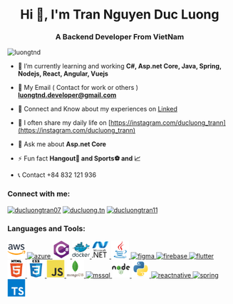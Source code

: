 <h1 align="center">Hi 👋, I'm Tran Nguyen Duc Luong</h1>
<h3 align="center">A Backend Developer From VietNam</h3>

<p align="left"> <img src="https://komarev.com/ghpvc/?username=luongtnd&label=Profile%20views&color=0e75b6&style=flat" alt="luongtnd" /> </p>

 <!-- <p align="left"> <a href="https://github.com/ryo-ma/github-profile-trophy"><img src="https://github-profile-trophy.vercel.app/?username=luongtnd" alt="luongtnd" /></a> </p> -->

- 💯 I’m currently learning and working **C#, Asp.net Core, Java, Spring, Nodejs, React, Angular, Vuejs**

- 📩 My Email ( Contact for work or others ) **luongtnd.developer@gmail.com**

- 🤝 Connect and Know about my experiences on [Linked](https://www.linkedin.com/in/luongtnd-job/)

- 🍻 I often share my daily life on [https://instagram.com/ducluong_trann](https://instagram.com/ducluong_trann)

- 💬 Ask me about **Asp.net Core**

- ⚡ Fun fact **Hangout🍻 and Sports⚽ and 📈**
  
- 📞 Contact +84 832 121 936

<h3 align="left">Connect with me:</h3>
<p align="left">
<a href="https://linkedin.com/in/luongtnd-job" target="blank"><img align="center" src="https://raw.githubusercontent.com/rahuldkjain/github-profile-readme-generator/master/src/images/icons/Social/linked-in-alt.svg" alt="ducluongtran07" height="30" width="40" /></a>
<!-- <a href="https://fb.com/ducluong.tn11" target="blank"><img align="center" src="https://raw.githubusercontent.com/rahuldkjain/github-profile-readme-generator/master/src/images/icons/Social/facebook.svg" alt="ducluong.tn11" height="30" width="40" /></a> -->
<a href="https://instagram.com/ducluong_trann" target="blank"><img align="center" src="https://raw.githubusercontent.com/rahuldkjain/github-profile-readme-generator/master/src/images/icons/Social/instagram.svg" alt="ducluong.tn" height="30" width="40" /></a>
<a href="https://discord.gg/ducluongtran11" target="blank"><img align="center" src="https://raw.githubusercontent.com/rahuldkjain/github-profile-readme-generator/master/src/images/icons/Social/discord.svg" alt="ducluongtran11" height="30" width="40" /></a>
</p>

<h3 align="left">Languages and Tools:</h3>
<p align="left"> <a href="https://aws.amazon.com" target="_blank" rel="noreferrer"> <img src="https://raw.githubusercontent.com/devicons/devicon/master/icons/amazonwebservices/amazonwebservices-original-wordmark.svg" alt="aws" width="40" height="40"/> </a> <a href="https://azure.microsoft.com/en-in/" target="_blank" rel="noreferrer"> <img src="https://www.vectorlogo.zone/logos/microsoft_azure/microsoft_azure-icon.svg" alt="azure" width="40" height="40"/> </a> <a href="https://www.w3schools.com/cs/" target="_blank" rel="noreferrer"> <img src="https://raw.githubusercontent.com/devicons/devicon/master/icons/csharp/csharp-original.svg" alt="csharp" width="40" height="40"/> </a> <a href="https://www.w3schools.com/css/" target="_blank" rel="noreferrer"> <img src="https://raw.githubusercontent.com/devicons/devicon/master/icons/docker/docker-original-wordmark.svg" alt="docker" width="40" height="40"/> </a> <a href="https://dotnet.microsoft.com/" target="_blank" rel="noreferrer"> <img src="https://raw.githubusercontent.com/devicons/devicon/master/icons/dot-net/dot-net-original-wordmark.svg" alt="dotnet" width="40" height="40"/> </a> <a href="https://www.figma.com/" target="_blank" rel="noreferrer"> <img src="https://raw.githubusercontent.com/devicons/devicon/master/icons/java/java-original.svg" alt="java" width="40" height="40"/> <img src="https://www.vectorlogo.zone/logos/figma/figma-icon.svg" alt="figma" width="40" height="40"/> </a> <a href="https://firebase.google.com/" target="_blank" rel="noreferrer"> <img src="https://www.vectorlogo.zone/logos/firebase/firebase-icon.svg" alt="firebase" width="40" height="40"/> </a> <a href="https://flutter.dev" target="_blank" rel="noreferrer"> <img src="https://www.vectorlogo.zone/logos/flutterio/flutterio-icon.svg" alt="flutter" width="40" height="40"/> </a> <a href="https://git-scm.com/" target="_blank" rel="noreferrer"> <!-- <img src="https://www.vectorlogo.zone/logos/git-scm/git-scm-icon.svg" alt="git" width="40" height="40"/> --> </a> <a href="https://www.w3.org/html/" target="_blank" rel="noreferrer"> <img src="https://raw.githubusercontent.com/devicons/devicon/master/icons/html5/html5-original-wordmark.svg" alt="html5" width="40" height="40"/> </a> <a href="https://www.java.com" target="_blank" rel="noreferrer"> <img src="https://raw.githubusercontent.com/devicons/devicon/master/icons/css3/css3-original-wordmark.svg" alt="css3" width="40" height="40"/> </a> <a href="https://www.docker.com/" target="_blank" rel="noreferrer">  </a> <a href="https://developer.mozilla.org/en-US/docs/Web/JavaScript" target="_blank" rel="noreferrer"> <img src="https://raw.githubusercontent.com/devicons/devicon/master/icons/javascript/javascript-original.svg" alt="javascript" width="40" height="40"/> </a> <a href="https://www.mongodb.com/" target="_blank" rel="noreferrer"> <img src="https://raw.githubusercontent.com/devicons/devicon/master/icons/mongodb/mongodb-original-wordmark.svg" alt="mongodb" width="40" height="40"/> </a> <a href="https://www.microsoft.com/en-us/sql-server" target="_blank" rel="noreferrer"> <img src="https://www.svgrepo.com/show/303229/microsoft-sql-server-logo.svg" alt="mssql" width="40" height="40"/> </a> <a href="https://nodejs.org" target="_blank" rel="noreferrer"> <img src="https://raw.githubusercontent.com/devicons/devicon/master/icons/nodejs/nodejs-original-wordmark.svg" alt="nodejs" width="40" height="40"/> </a> <a href="https://www.photoshop.com/en" target="_blank" rel="noreferrer"> <!-- <img src="https://raw.githubusercontent.com/devicons/devicon/master/icons/photoshop/photoshop-line.svg" alt="photoshop" width="40" height="40"/> --> </a> <a href="https://postman.com" target="_blank" rel="noreferrer">  <!-- <img src="https://www.vectorlogo.zone/logos/getpostman/getpostman-icon.svg" alt="postman" width="40" height="40"/> --> </a> <a href="https://www.python.org" target="_blank" rel="noreferrer"> <img src="https://raw.githubusercontent.com/devicons/devicon/master/icons/python/python-original.svg" alt="python" width="40" height="40"/> </a> <a href="https://reactnative.dev/" target="_blank" rel="noreferrer"> <img src="https://reactnative.dev/img/header_logo.svg" alt="reactnative" width="40" height="40"/> </a> <a href="https://spring.io/" target="_blank" rel="noreferrer"> <img src="https://www.vectorlogo.zone/logos/springio/springio-icon.svg" alt="spring" width="40" height="40"/> </a> <a href="https://www.typescriptlang.org/" target="_blank" rel="noreferrer"> <img src="https://raw.githubusercontent.com/devicons/devicon/master/icons/typescript/typescript-original.svg" alt="typescript" width="40" height="40"/> </a> </p>

<div align="center">
<!-- <p><img align="left" src="https://github-readme-stats.vercel.app/api/top-langs?username=luongtnd&show_icons=true&locale=en&layout=compact" alt="luongtnd" /></p>   -->

<!-- <p>&nbsp;<img align="center" src="https://github-readme-stats.vercel.app/api?username=luongtnd&show_icons=true&locale=en" alt="luongtnd" /></p> -->

 <!--<p><img align="center" src="https://instagram.fdad2-1.fna.fbcdn.net/v/t51.2885-19/333173812_670852528129472_6730078509625777615_n.jpg?stp=dst-jpg_s150x150_tt6&_nc_ht=instagram.fdad2-1.fna.fbcdn.net&_nc_cat=108&_nc_oc=Q6cZ2AFLFndzh2Uo0Ra6eYJsvGLTsxDg94bVnBMhqyjaPCYNByM9RbE7iXgWbWEPK2zBHIE&_nc_ohc=EEWL_GwRpG4Q7kNvgHWcOm5&_nc_gid=9468e197e10b43289168d3ac14714093&edm=ALGbJPMBAAAA&ccb=7-5&oh=00_AYAjyocA70n69n7kw4yvPxgPOdK7FSz6Ii-XtsxOkDmezA&oe=67BA298D&_nc_sid=7d3ac5" alt="luongtnd" /></p>-->

</div>
